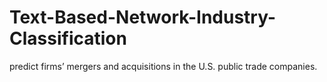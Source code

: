 # Text-Based-Network-Industry-Classification
predict firms’ mergers and acquisitions in the U.S. public trade companies.
